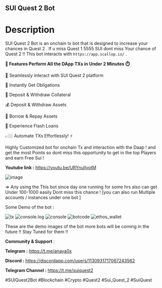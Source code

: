 ## SUI Quest 2 Bot

# Description
SUI Quest 2 Bot is an onchain tx bot that is designed to increase your chances in Quest 2 . If u miss Quest 1 5555 SUI dont miss Your chance of Quest 2 !! This bot interacts with `https://app.scallop.io/` .

**🌟 Features Perform All the DApp TXs in Under 2 Minutes ⏱️**

🔗 Seamlessly interact with SUI Quest 2 platform

💬 Instantly Get Obligations

💼 Deposit & Withdraw Collateral

💰 Deposit & Withdraw Assets

📝 Borrow & Repay Assets

💸 Experience Flash Loans

👉🏼 Automate TXs Effortlessly! ⚡️

Highly Customized bot for onchain Tx and interaction with the Daap ! and get the most Points so dont miss this opportunity to get in the top Players and earn Free Sui !

**Youtube link :** https://youtu.be/URYnullyotM

![image](https://github.com/0xAanya/SuiQuest2_Bot/assets/95902545/52bb0d9c-9c3c-4704-887b-2752e1a9e5db)

=> Any using the This bot since day one running for some hrs also can get Under 100-1000 easily Dont miss this chance ! [you can also run Multiple accounts / instances under one bot ] 

Some Demo of the bot : 

![tx](https://github.com/0xAanya/SuiQuest2_Bot/assets/95902545/019db64e-4a0d-4ac5-a090-887675cac487)
![console.log](https://github.com/0xAanya/SuiQuest2_Bot/assets/95902545/d2296e38-9abf-4e64-8aa8-6a8d1b8dfd4e)
![console](https://github.com/0xAanya/SuiQuest2_Bot/assets/95902545/918b9589-9249-4d6a-baac-53ef313b304a)
![botcode](https://github.com/0xAanya/SuiQuest2_Bot/assets/95902545/a6e4ccf7-61f2-4069-aa58-4d5a2f4de327)
![ethos_wallet](https://github.com/0xAanya/SuiQuest2_Bot/assets/95902545/cbcbafe7-b4a5-40f2-b39f-0cd3e8915755)

These are the demo images of the bot more bots will be coming in the future !! Stay Tuned for them !!

**Community & Support** :

**Telegram :** https://t.me/anaya0x

**Discord :** https://discordapp.com/users/1130931717067243562

**Telegram Channel :** https://t.me/suiquest2

 #SUIQuest2Bot #Blockchain #Crypto #Quest2 #Sui_Quest_2 #SuiQuest 

